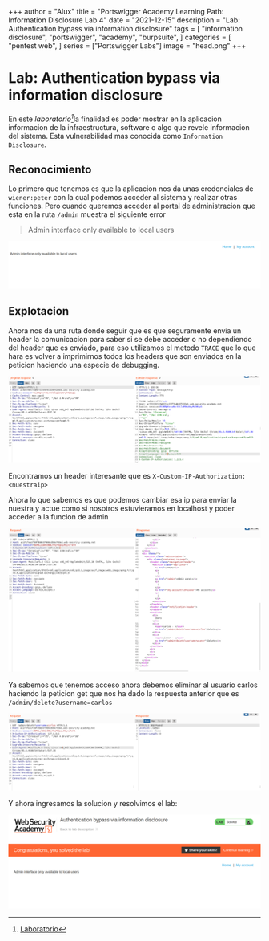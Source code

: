 +++
author = "Alux"
title = "Portswigger Academy Learning Path: Information Disclosure Lab 4"
date = "2021-12-15"
description = "Lab: Authentication bypass via information disclosure"
tags = [
    "information disclosure",
    "portswigger",
    "academy",
    "burpsuite",
]
categories = [
    "pentest web",
]
series = ["Portswigger Labs"]
image = "head.png"
+++

# Lab: Authentication bypass via information disclosure

En este <cite>laboratorio[^1]</cite>la finalidad es poder mostrar en la aplicacion informacion de la infraestructura, software o algo que revele informacion del sistema. Esta vulnerabilidad mas conocida como `Information Disclosure`.

## Reconocimiento

Lo primero que tenemos es que la aplicacion nos da unas credenciales de `wiener:peter` con la cual podemos acceder al sistema y realizar otras funciones. Pero cuando queremos acceder al portal de administracion que esta en la ruta `/admin` muestra el siguiente error

> Admin interface only available to local users

![Solo esta disponible para usuarios en localhost](requisito.png)

## Explotacion

Ahora nos da una ruta donde seguir que es que seguramente envia un header la comunicacion para saber si se debe acceder o no dependiendo del header que es enviado, para eso utilizamos el metodo `TRACE` que lo que hara es volver a imprimirnos todos los headers que son enviados en la peticion haciendo una especie de debugging.

![Envio de peticion con metodo TRACE](request.png)

Encontramos un header interesante que es `X-Custom-IP-Authorization: <nuestraip>`

Ahora lo que sabemos es que podemos cambiar esa ip para enviar la nuestra y actue como si nosotros estuvieramos en localhost y poder acceder a la funcion de admin

![Peticion para recuperar la funcionalidad de admin](request2.png)

Ya sabemos que tenemos acceso ahora debemos eliminar al usuario carlos haciendo la peticion get que nos ha dado la respuesta anterior que es `/admin/delete?username=carlos`

![Eliminacion de usuario carlos](request3.png)

Y ahora ingresamos la solucion y resolvimos el lab:

![Laboratorio resuelto](resuelto.png)

[^1]: [Laboratorio](https://portswigger.net/web-security/information-disclosure/exploiting/lab-infoleak-authentication-bypass)